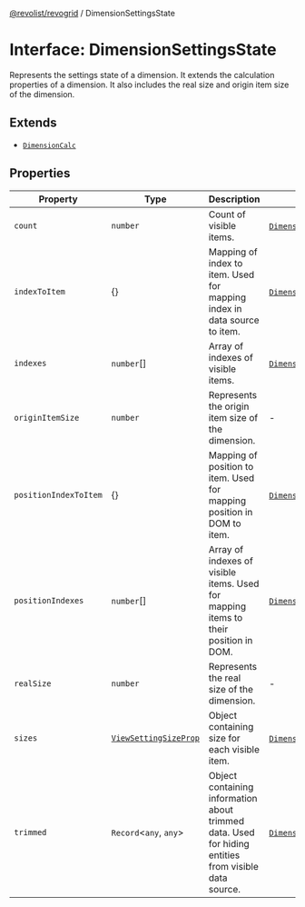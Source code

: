 [@revolist/revogrid](README.md) / DimensionSettingsState

# Interface: DimensionSettingsState

Represents the settings state of a dimension.
It extends the calculation properties of a dimension.
It also includes the real size and origin item size of the dimension.

## Extends

- [`DimensionCalc`](Interface.DimensionCalc.md)

## Properties

| Property | Type | Description | Inherited from | Defined in |
| ------ | ------ | ------ | ------ | ------ |
| `count` | `number` | Count of visible items. | [`DimensionCalc`](Interface.DimensionCalc.md).`count` | [src/types/interfaces.ts:585](https://github.com/revolist/revogrid/blob/1d7f63e049242097564b7da6ec33fe3875543951/src/types/interfaces.ts#L585) |
| `indexToItem` | \{\} | Mapping of index to item. Used for mapping index in data source to item. | [`DimensionCalc`](Interface.DimensionCalc.md).`indexToItem` | [src/types/interfaces.ts:608](https://github.com/revolist/revogrid/blob/1d7f63e049242097564b7da6ec33fe3875543951/src/types/interfaces.ts#L608) |
| `indexes` | `number`[] | Array of indexes of visible items. | [`DimensionCalc`](Interface.DimensionCalc.md).`indexes` | [src/types/interfaces.ts:580](https://github.com/revolist/revogrid/blob/1d7f63e049242097564b7da6ec33fe3875543951/src/types/interfaces.ts#L580) |
| `originItemSize` | `number` | Represents the origin item size of the dimension. | - | [src/types/interfaces.ts:640](https://github.com/revolist/revogrid/blob/1d7f63e049242097564b7da6ec33fe3875543951/src/types/interfaces.ts#L640) |
| `positionIndexToItem` | \{\} | Mapping of position to item. Used for mapping position in DOM to item. | [`DimensionCalc`](Interface.DimensionCalc.md).`positionIndexToItem` | [src/types/interfaces.ts:597](https://github.com/revolist/revogrid/blob/1d7f63e049242097564b7da6ec33fe3875543951/src/types/interfaces.ts#L597) |
| `positionIndexes` | `number`[] | Array of indexes of visible items. Used for mapping items to their position in DOM. | [`DimensionCalc`](Interface.DimensionCalc.md).`positionIndexes` | [src/types/interfaces.ts:591](https://github.com/revolist/revogrid/blob/1d7f63e049242097564b7da6ec33fe3875543951/src/types/interfaces.ts#L591) |
| `realSize` | `number` | Represents the real size of the dimension. | - | [src/types/interfaces.ts:635](https://github.com/revolist/revogrid/blob/1d7f63e049242097564b7da6ec33fe3875543951/src/types/interfaces.ts#L635) |
| `sizes` | [`ViewSettingSizeProp`](TypeAlias.ViewSettingSizeProp.md) | Object containing size for each visible item. | [`DimensionCalc`](Interface.DimensionCalc.md).`sizes` | [src/types/interfaces.ts:624](https://github.com/revolist/revogrid/blob/1d7f63e049242097564b7da6ec33fe3875543951/src/types/interfaces.ts#L624) |
| `trimmed` | `Record`\<`any`, `any`\> | Object containing information about trimmed data. Used for hiding entities from visible data source. | [`DimensionCalc`](Interface.DimensionCalc.md).`trimmed` | [src/types/interfaces.ts:619](https://github.com/revolist/revogrid/blob/1d7f63e049242097564b7da6ec33fe3875543951/src/types/interfaces.ts#L619) |
